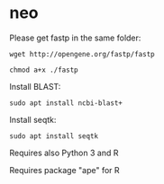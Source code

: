 # neo

Please get fastp in the same folder:

`wget http://opengene.org/fastp/fastp`

`chmod a+x ./fastp`

Install BLAST:

`sudo apt install ncbi-blast+`

Install seqtk:

`sudo apt install seqtk`

Requires also Python 3 and R

Requires package "ape" for R
